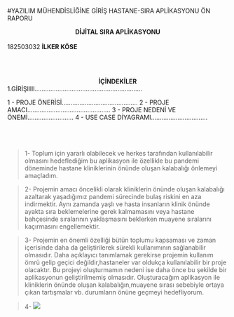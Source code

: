 #YAZILIM MÜHENDİSLİĞİNE GİRİŞ HASTANE-SIRA APLİKASYONU ÖN RAPORU
<center><b>DİJİTAL SIRA APLİKASYONU</B></CENTER><BR>
182503032 <B> İLKER KÖSE </B><BR>


<br><br> <center><b>İÇİNDEKİLER</B></CENTER>
1.GİRİŞlllll.............................................................


  1 - PROJE ÖNERİSİ...........................................
  2 - PROJE AMACI...............................................
  3 - PROJE NEDENİ VE ÖNEMİ..........................
  4 - USE CASE DİYAGRAMI................................
  <BR><BR><BR><BR>



 >1- Toplum için yararlı olabilecek ve herkes tarafından kullanılabilir olmasını hedeflediğim bu aplikasyon ile özellikle bu pandemi döneminde hastane kliniklerinin önünde oluşan kalabalığı önlemeyi amaçladım.
 
 
 >2- Projemin amacı öncelikli olarak kliniklerin önünde oluşan kalabalığı azaltarak yaşadığımız pandemi sürecinde bulaş riskini en aza indirmektir. Aynı zamanda yaşlı ve hasta insanların klinik önünde ayakta sıra beklemelerine gerek kalmamasını veya hastane bahçesinde sıralarının yaklaşmasını beklerken muayene sıralarını kaçırmasını engellemektir.

 >3- Projemin en önemli özelliği bütün toplumu kapsaması ve zaman içerisinde daha da geliştirilerek sürekli kullanımının sağlanabilir olmasıdır. Daha açıklayıcı tanımlamak gerekirse projemin kullanım ömrü gelip geçici değildir,hastaneler var oldukça kullanılabilir bir proje olacaktır. Bu projeyi oluşturmamın nedeni ise daha önce bu şekilde bir aplikasyonun geliştirilmemiş olmasıdır. Oluşturacağım aplikasyon ile kliniklerin önünde oluşan kalabalığın,muayene sırası sebebiyle ortaya çıkan tartışmalar vb. durumların önüne geçmeyi hedefliyorum.<br>

 >4- <img src="C:\Users\İlker\Pictures\usecase.jpg">